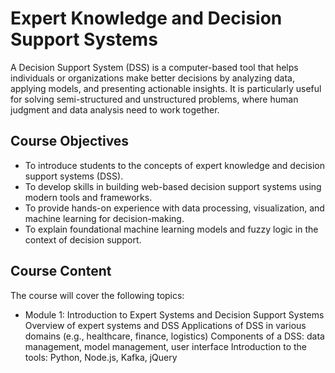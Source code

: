 # Expert Knowledge and Decision Support Systems 

A Decision Support System (DSS) is a computer-based tool that helps individuals or organizations make better decisions by analyzing data, applying models, and presenting actionable insights. It is particularly useful for solving semi-structured and unstructured problems, where human judgment and data analysis need to work together.

## Course Objectives
* To introduce students to the concepts of expert knowledge and decision support systems (DSS).
* To develop skills in building web-based decision support systems using modern tools and frameworks.
* To provide hands-on experience with data processing, visualization, and machine learning for decision-making.
* To explain foundational machine learning models and fuzzy logic in the context of decision support.

## Course Content
The course will cover the following topics:
* Module 1: Introduction to Expert Systems and Decision Support Systems
  Overview of expert systems and DSS
  Applications of DSS in various domains (e.g., healthcare, finance, logistics)
  Components of a DSS: data management, model management, user interface
  Introduction to the tools: Python, Node.js, Kafka, jQuery
